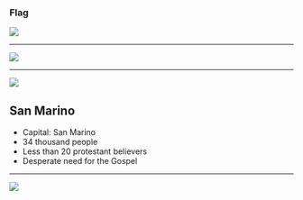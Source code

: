 ### Flag

![](https://upload.wikimedia.org/wikipedia/commons/b/b1/Flag_of_San_Marino.svg)

---

![](https://upload.wikimedia.org/wikipedia/commons/7/79/Location_San_Marino_Europe.png)

---

![](https://res.cloudinary.com/kiekies/image/upload/v1699383023/prayer/yzm6kts44lqyw6clsrt3.jpg)

## San Marino

- Capital: San Marino
- 34 thousand people
- Less than 20 protestant believers
- Desperate need for the Gospel

---

![](https://player.vimeo.com/video/79904627)
